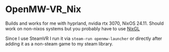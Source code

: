 # OpenMW-VR_Nix
Builds and works for me with hyprland, nvidia rtx 3070, NixOS 24.11. Should work on non-nixos systems but you probably have to use [NixGL](https://github.com/nix-community/nixGL)

Since I use SteamVR I run it via `steam-run openmw-launcher` or directly after adding it as a non-steam game to my steam library.
